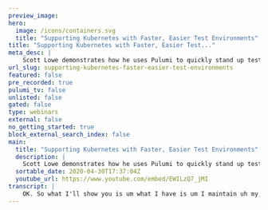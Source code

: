 ```yaml
---
preview_image:
hero:
  image: /icons/containers.svg
  title: "Supporting Kubernetes with Faster, Easier Test Environments"
title: "Supporting Kubernetes with Faster, Easier Test..."
meta_desc: |
    Scott Lowe demonstrates how he uses Pulumi to quickly stand up test environments for the Cluster API project.
url_slug: supporting-kubernetes-faster-easier-test-environments
featured: false
pre_recorded: true
pulumi_tv: false
unlisted: false
gated: false
type: webinars
external: false
no_getting_started: true
block_external_search_index: false
main:
  title: "Supporting Kubernetes with Faster, Easier Test Environments"
  description: |
    Scott Lowe demonstrates how he uses Pulumi to quickly stand up test environments for the Cluster API project.  To get started, go to https://pulumi.com/start
  sortable_date: 2020-04-30T17:37:04Z
  youtube_url: https://www.youtube.com/embed/EWILzQ7_jMI
transcript: |
    OK. So what I'll show you is um what I have is um I maintain uh my, it's my, my testing environment or my testing framework. I guess, I guess you could call it a sandbox if you want. But what I have is uh a pluming configuration written in typescript that uh manages a consistent configuration across four WS four aws regions worldwide. So I have a AAA single program or a single stack. Um Well, I have a single project which is the infrastructure, um four stacks, one stack for each region and the code is parameterized so that as I change, all I have to do is change the stack and then it'll spin up in that region, looking up resources for that region like the right AMI S and so on so forth in that region. And then building on top of that, I have um another stack which references the first one which then will spin up instant uh some limited number of instances to then enable me to do the things that I need to do. Most of my focus is around cnet's. Um And in particular, working on a project called cluster API which allows you to um define kubernetes clusters as a kubernetes resource. And then you're using the Kubernetes API S to in turn manage kubernetes clusters, which sounds a little of an inception. But anyway, um so uh what I have here is looking at um my get repo in the uh in this um directory here. This is the Pulumi project. Um again written in typescript. You can see that I have four different stacks for each of the four regions that I'm using, right? Um And then uh the one code file. Um And so I just, um and so the actual typescript code um is in here. Um And so it's just written to, you know, basically, you know, like I said, I have maps set up to provide different values for different regions. Um different IP address values in different regions, et cetera, et cetera. Um looking up AMI S per region, so on so forth. Um And then spinning up a VPC, spinning up subnets, both private and public subnets, attaching internet gateways um creating security groups for various hosts. Um And um and then creating one instance which is uh an SSH bashing host, which it's only traffic allowed as SSH into the, into that host. And then that serves as the gateway by which we, we reach everything else inside there. And so what that looks like in a particular region is um it would spin up um all the necessary infrastructure and then create this one machine here. Um And then that one machine becomes the gateway by which I access everything else that's inside that area and then the other. So this is one sta one project with four stacks. And then um on top of that um no sorry reg victory. Then I have this project again with the same um four stacks. Uh And its purpose is to just spin up some um instances which I use is what are called uh management clusters. And so it will go and create instances inside the uh inside the infrastructure that was created by the previous stack. And so we're just using a stack reference for that here to reference the stack. Um And then it will go up and spin up the additional instances. And so that's where you would get these machines here in each region. And then after that, I I use some non Pulumi stuff. Uh you know, kubernetes native tools to bootstrap the initial kubernetes cluster that I use for that region and then that cluster becomes what we call a management cluster. And from there, I can create additional kubernetes clusters as needed. And uh one of the other ways that I use Pulumi on top of this is um I sometimes have a need to um spin up additional test environments um for various testing and you those are are not um regionalized. So I'll usually do my testing in a specific region. And so I don't end up creating multiple stacks. But in this case, for example, I've got a sort of a combined um set of code um in this typescript file that um doesn't use the other previous stacks, but instead spins up an entirely new test environment across some region um that I'll specify and then it will go and create uh an independent VPC, independent subnets, independent internet gateways, net, gateways, route tables, route table, associations, security groups, et cetera, et cetera, that I'll then consume for other testing purposes. Besides the persist the sort of some more persistent um infrastructure that I maintain um that I showed you already. Um So it's not a, it's not a complex environment, right? Um In that it's, you know, it's pretty, pretty simplistic. I I create the base uh AWS infrastructure and uh and then use stack references, plume stack references from there to build on top of that infrastructure to add additional instances or whatever, right. Um That let me then spin up instances in the inside those environments as needed and then tear them down while I can still leave the the underlying infrastructure in place. And one of the things this is this has enabled me to do is um as uh the, the project that I'm working on which I mentioned earlier was cluster API as this has um sort of developed very, very rapidly within the Cober community, I can tear down test environments and uh tear down this underlying framework in a particular region. If I need to upgrade it to test a new build or um if I need to upgrade it to, uh you know, to change some piece of it, whatever, like as the community was using, was moving from V one alpha two to V one alpha three, uh which is their internal sort of version nomenclature. Um There were some changes in there that, you know, you didn't necessarily want to upgrade in place from one to the other and instead you wanted to sort of build a new and then migrate over, right? And so using my uh using this um Pulumi configuration, I was able to do that sort of worldwide in all my test regions in just a matter of like 10 to 15 minutes, right? Literally just the time it takes to run a Pulumi destroy. Um and then the plume um ple me up um to tear down the existing infrastructure and then recreate it from scratch.
---
```

